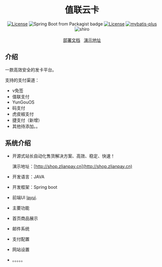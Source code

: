 <h1 align="center">值联云卡</h1>
<p align="center">
<a href="https://github.com/Panyoujies/zlianpay-faka/releases"><img src="https://img.shields.io/badge/Version-1.0.1-green" alt="License"></a>
<img alt="Spring Boot from Packagist badge" src="https://img.shields.io/badge/Spring--Boot-2.2.2-green">
<a href="https://opensource.org/licenses/GPL-3.0"><img src="https://img.shields.io/badge/License-GPL--3.0-green" alt="License"></a>
<a href="http://mp.baomidou.com"><img src="https://img.shields.io/badge/mybatis--plus-3.0-blue.svg" alt="mybatis-plus"></a>
<img alt="shiro" src="https://img.shields.io/badge/Shiro-1.3.0-yellow">
<br><br>
<a href="http://doc.zlianpay.cn/index.php/archives/29/" target="_blank">部署文档</a>&nbsp;&nbsp;
<a href="http://shop.zlianpay.cn" target="_blank">演示地址</a>
</p>

## 介绍

一款高效安全的发卡平台。

支持的支付渠道：
* v免签
* 值联支付
* YunGouOS
* 码支付
* 虎皮椒支付
* 捷支付（新增）
* 其他待添加。。

## 系统介绍
- 开源式站长自动化售货解决方案、高效、稳定、快速！

  演示地址：[http://shop.zlianpay.cn](http://shop.zlianpay.cn)

- 开发语言：JAVA
- 开发框架：Spring boot
- 前端UI [layui](https://www.layui.com/).     

- 主要功能

- 首页商品展示
- 邮件系统
- 支付配置
- 网站设置
- 。。。。。
